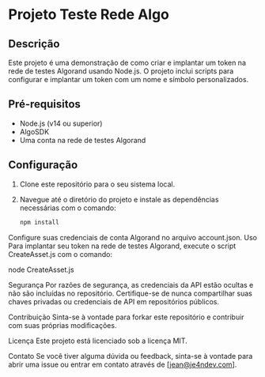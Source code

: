 # Projeto Teste Rede Algo

## Descrição

Este projeto é uma demonstração de como criar e implantar um token na rede de testes Algorand usando Node.js. O projeto inclui scripts para configurar e implantar um token com um nome e símbolo personalizados.

## Pré-requisitos

- Node.js (v14 ou superior)
- AlgoSDK
- Uma conta na rede de testes Algorand

## Configuração

1. Clone este repositório para o seu sistema local.
2. Navegue até o diretório do projeto e instale as dependências necessárias com o comando:

   ```sh
   npm install
Configure suas credenciais de conta Algorand no arquivo account.json.
Uso
Para implantar seu token na rede de testes Algorand, execute o script CreateAsset.js com o comando:

node CreateAsset.js

Segurança
Por razões de segurança, as credenciais da API estão ocultas e não são incluídas no repositório. Certifique-se de nunca compartilhar suas chaves privadas ou credenciais de API em repositórios públicos.

Contribuição
Sinta-se à vontade para forkar este repositório e contribuir com suas próprias modificações.

Licença
Este projeto está licenciado sob a licença MIT.

Contato
Se você tiver alguma dúvida ou feedback, sinta-se à vontade para abrir uma issue ou entrar em contato através de [jean@je4ndev.com].
